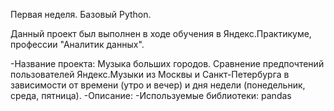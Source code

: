 Первая неделя. Базовый Python.

Данный проект был выполнен в ходе обучения в Яндекс.Практикуме, профессии "Аналитик данных".

-Название проекта: Музыка больших городов.	Сравнение предпочтений пользователей Яндекс.Музыки из Москвы и Санкт-Петербурга в зависимости от времени (утро и вечер) и дня недели (понедельник, среда, пятница).
-Описание:
-Используемые библиотеки: pandas
